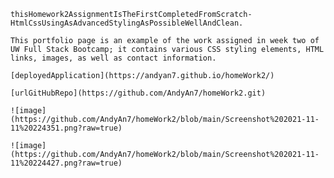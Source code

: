     thisHomework2AssignmentIsTheFirstCompletedFromScratch-HtmlCssUsingAsAdvancedStylingAsPossibleWellAndClean.

    This portfolio page is an example of the work assigned in week two of UW Full Stack Bootcamp; it contains various CSS styling elements, HTML links, images, as well as contact information.

    [deployedApplication](https://andyan7.github.io/homeWork2/)

    [urlGitHubRepo](https://github.com/AndyAn7/homeWork2.git)

    ![image](https://github.com/AndyAn7/homeWork2/blob/main/Screenshot%202021-11-11%20224351.png?raw=true)

    ![image](https://github.com/AndyAn7/homeWork2/blob/main/Screenshot%202021-11-11%20224427.png?raw=true)